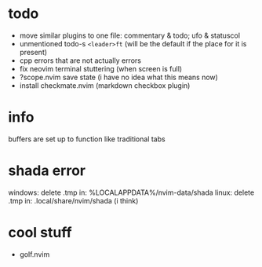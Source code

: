 # todo
- move similar plugins to one file: commentary & todo; ufo & statuscol
- unmentioned todo-s ```<leader>ft``` (will be the default if the place for it is present)
- cpp errors that are not actually errors
- fix neovim terminal stuttering (when screen is full)
- ?scope.nvim save state (i have no idea what this means now)
- install checkmate.nvim (markdown checkbox plugin)
# info
buffers are set up to function like traditional tabs
# shada error
windows: delete .tmp in: %LOCALAPPDATA%/nvim-data/shada
linux: delete .tmp in: .local/share/nvim/shada (i think)
# cool stuff
- golf.nvim
